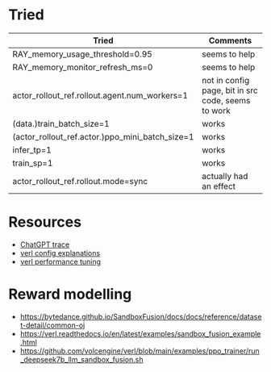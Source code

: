 
# Tried
| Tried                                               | Comments                           |
|-----------------------------------------------------|------------------------------------|
| RAY_memory_usage_threshold=0.95                     | seems to help                      |
| RAY_memory_monitor_refresh_ms=0                     | seems to help                      |
| actor_rollout_ref.rollout.agent.num_workers=1       | not in config page, bit in src code, seems to work |
| (data.)train_batch_size=1                           | works                              |
| (actor_rollout_ref.actor.)ppo_mini_batch_size=1     | works                              |
| infer_tp=1                                          | works                              |
| train_sp=1                                          | works                              |
| actor_rollout_ref.rollout.mode=sync                 | actually had an effect             |


# Resources
- [ChatGPT trace](https://chatgpt.com/g/g-p-6811e563679c81919cde9697cc820272-arc/c/68d6bcbf-6cbc-8333-882a-817d17abf15f)
- [verl config explanations](https://verl.readthedocs.io/en/latest/examples/config.html)
- [verl performance tuning](https://verl.readthedocs.io/en/latest/perf/perf_tuning.html)


# Reward modelling
- https://bytedance.github.io/SandboxFusion/docs/docs/reference/dataset-detail/common-oj
- https://verl.readthedocs.io/en/latest/examples/sandbox_fusion_example.html
- https://github.com/volcengine/verl/blob/main/examples/ppo_trainer/run_deepseek7b_llm_sandbox_fusion.sh